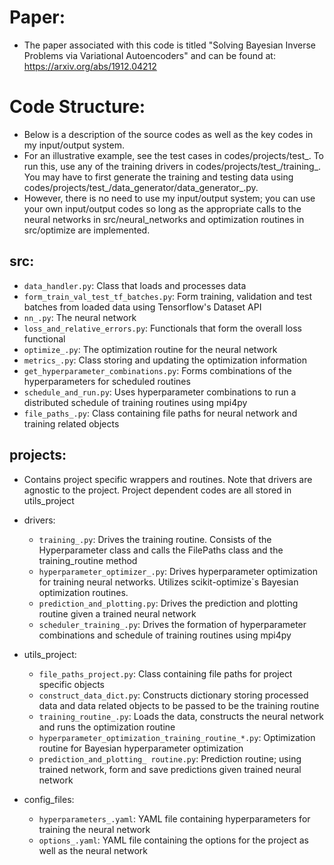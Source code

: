 # Paper:
* The paper associated with this code is titled
  "Solving Bayesian Inverse Problems via Variational Autoencoders"
  and can be found at: https://arxiv.org/abs/1912.04212

# Code Structure:
* Below is a description of the source codes as well as the key codes in my
  input/output system.
* For an illustrative example, see the test cases in codes/projects/test_. To run
  this, use any of the training drivers in codes/projects/test_/training_. You may
  have to first generate the training and testing data using
  codes/projects/test_/data_generator/data_generator_.py.
* However, there is no need to use my input/output system; you can use
  your own input/output codes so long as the appropriate calls to the neural
  networks in src/neural_networks and optimization routines in src/optimize are
  implemented.

## src:
* `data_handler.py`:                    Class that loads and processes data
* `form_train_val_test_tf_batches.py`:  Form training, validation and test batches
                                        from loaded data using Tensorflow's Dataset
                                        API
* `nn_.py`:                             The neural network
* `loss_and_relative_errors.py`:        Functionals that form the overall loss
                                        functional
* `optimize_.py`:                       The optimization routine for the neural network
* `metrics_.py`:                        Class storing and updating the optimization information
* `get_hyperparameter_combinations.py`: Forms combinations of the hyperparameters
                                        for scheduled routines
* `schedule_and_run.py`:                Uses hyperparameter combinations to run a distributed
                                        schedule of training routines using mpi4py
* `file_paths_.py`:                     Class containing file paths for neural
                                        network and training related objects

## projects:
* Contains project specific wrappers and routines. Note that drivers are agnostic to the project. Project dependent codes are all stored in utils_project
* drivers:
    * `training_.py`:                  Drives the training routine. Consists of the
                                       Hyperparameter class and calls the FilePaths class and the training_routine
                                       method
    * `hyperparameter_optimizer_.py`:  Drives hyperparameter optimization for
                                       training neural networks. Utilizes scikit-optimize`s
                                       Bayesian optimization routines.
    * `prediction_and_plotting.py`:    Drives the prediction and plotting routine given a trained neural
                                       network
    * `scheduler_training_.py`:        Drives the formation of hyperparameter combinations
                                       and schedule of training routines using mpi4py
* utils_project:
	* `file_paths_project.py`:  Class containing file paths for project specific objects
    * `construct_data_dict.py`: Constructs dictionary storing processed data and
                                data related objects to be passed to be the
                                training routine
	* `training_routine_.py`:   Loads the data, constructs the neural
                                network and runs the optimization routine
	* `hyperparameter_optimization_training_routine_*.py`: Optimization
                                routine for Bayesian hyperparameter
                                optimization
	* `prediction_and_plotting_ routine.py`:  Prediction routine; using trained network,
                                form and save predictions given trained
                                neural network

* config_files:
    * `hyperparameters_.yaml`: YAML file containing hyperparameters for training
                               the neural network
    * `options_.yaml`:         YAML file containing the options for the project
                               as well as the neural network
